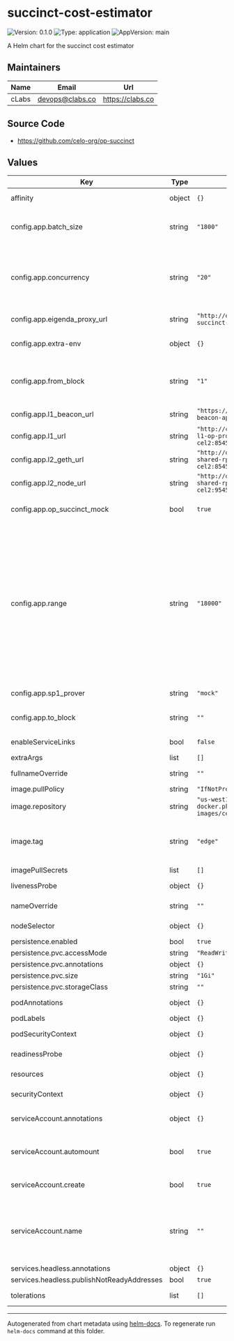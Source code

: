 # succinct-cost-estimator

![Version: 0.1.0](https://img.shields.io/badge/Version-0.1.0-informational?style=flat-square) ![Type: application](https://img.shields.io/badge/Type-application-informational?style=flat-square) ![AppVersion: main](https://img.shields.io/badge/AppVersion-main-informational?style=flat-square)

A Helm chart for the succinct cost estimator

## Maintainers

| Name | Email | Url |
| ---- | ------ | --- |
| cLabs | <devops@clabs.co> | <https://clabs.co> |

## Source Code

* <https://github.com/celo-org/op-succinct>

## Values

| Key | Type | Default | Description |
|-----|------|---------|-------------|
| affinity | object | `{}` | Kubernetes pod affinity |
| config.app.batch_size | string | `"1800"` | required - number of blocks to process in each cost estimation job |
| config.app.concurrency | string | `"20"` | how many concurrent cost estimation processes should run at the same time for historic blocks |
| config.app.eigenda_proxy_url | string | `"http://eigenda-proxy-succinct-api:4242"` | required - url of the eigenda proxy |
| config.app.extra-env | object | `{}` | extra environment variables passed to the app's container |
| config.app.from_block | string | `"1"` | required - at what block to start the estimation. Should be in the last 2 weeks. |
| config.app.l1_beacon_url | string | `"https://ethereum-sepolia-beacon-api.publicnode.com"` | required - url of the l1 beacon |
| config.app.l1_url | string | `"http://celo-sepolia-proxyd-l1-op-proxyd.celo-sepolia-cel2:8545"` | required - url of the l1 |
| config.app.l2_geth_url | string | `"http://op-geth-sequencer-shared-rpc.celo-sepolia-cel2:8545"` | required - url of the l2 geth |
| config.app.l2_node_url | string | `"http://op-node-sequencer-shared-rpc.celo-sepolia-cel2:9545"` | required - url of the l2 node |
| config.app.op_succinct_mock | bool | `true` | required - whether to use the mock op-succinct |
| config.app.range | string | `"18000"` | required - number of blocks sent to every process to create N cost estimation jobs (1000, with 100 batch_size, will use that process to run 10 times the cost estimation, this saves a lot of context re-creation) to run in parallel (the range is split into N jobs, each job will process batch_size blocks) |
| config.app.sp1_prover | string | `"mock"` | required - prover to use |
| config.app.to_block | string | `""` | required - at what block to end the estimation. |
| enableServiceLinks | bool | `false` | Kubernetes enableServiceLinks |
| extraArgs | list | `[]` |  |
| fullnameOverride | string | `""` | Chart full name override |
| image.pullPolicy | string | `"IfNotPresent"` | Image pullpolicy |
| image.repository | string | `"us-west1-docker.pkg.dev/devopsre/dev-images/celo-kona"` | Image repository |
| image.tag | string | `"edge"` | Image tag Overrides the image tag whose default is the chart appVersion. |
| imagePullSecrets | list | `[]` | Image pull secrets |
| livenessProbe | object | `{}` | Liveness probe configuration |
| nameOverride | string | `""` | Chart name override |
| nodeSelector | object | `{}` | Kubernetes node selector |
| persistence.enabled | bool | `true` |  |
| persistence.pvc.accessMode | string | `"ReadWriteOnce"` |  |
| persistence.pvc.annotations | object | `{}` |  |
| persistence.pvc.size | string | `"1Gi"` |  |
| persistence.pvc.storageClass | string | `""` |  |
| podAnnotations | object | `{}` | Custom pod annotations |
| podLabels | object | `{}` | Custom pod labels |
| podSecurityContext | object | `{}` | Custom pod security context |
| readinessProbe | object | `{}` | Readiness probe configuration |
| resources | object | `{}` | Container resources |
| securityContext | object | `{}` | Custom container security context |
| serviceAccount.annotations | object | `{}` | Annotations to add to the service account |
| serviceAccount.automount | bool | `true` | Automatically mount a ServiceAccount's API credentials? |
| serviceAccount.create | bool | `true` | Specifies whether a service account should be created |
| serviceAccount.name | string | `""` | The name of the service account to use. If not set and create is true, a name is generated using the fullname template |
| services.headless.annotations | object | `{}` |  |
| services.headless.publishNotReadyAddresses | bool | `true` |  |
| tolerations | list | `[]` | Kubernetes tolerations |

----------------------------------------------
Autogenerated from chart metadata using [helm-docs](https://github.com/norwoodj/helm-docs). To regenerate run `helm-docs` command at this folder.
